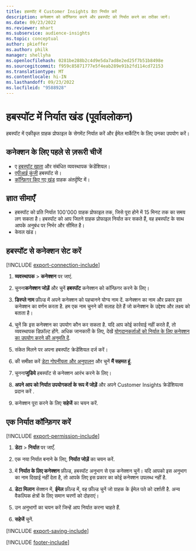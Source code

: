 ```yaml
---
title: हबस्पॉट में Customer Insights डेटा निर्यात करें
description: कनेक्शन को कॉन्फ़िगर करने और हबस्पॉट को निर्यात करने का तरीका जानें।
ms.date: 09/23/2022
ms.reviewer: mhart
ms.subservice: audience-insights
ms.topic: conceptual
author: pkieffer
ms.author: philk
manager: shellyha
ms.openlocfilehash: 0281be288b2c4d9e5da7ad8e2ed25f7b51b8498e
ms.sourcegitcommit: f959c85871777e5f4eab289e91b2fd114cd72153
ms.translationtype: MT
ms.contentlocale: hi-IN
ms.lasthandoff: 09/23/2022
ms.locfileid: "9588928"
---
```

# <a name="export-segments-to-hubspot-preview"></a>हबस्पॉट में निर्यात खंड (पूर्वावलोकन)

हबस्पॉट में एकीकृत ग्राहक प्रोफाइल के सेगमेंट निर्यात करें और ईमेल मार्केटिंग के लिए उनका उपयोग करें।

## <a name="prerequisites-for-a-connection"></a>कनेक्शन के लिए पहले से ज़रूरी चीजें

- ए [हबस्पॉट खाता](https://www.hubspot.com/) और संबंधित व्यवस्थापक क्रेडेंशियल।
- [एपीआई कुंजी](https://knowledge.hubspot.com/Integrations/How-do-I-get-my-HubSpot-API-key) हबस्पॉट से।
- [कॉन्फ़िगर किए गए खंड](segments.md) ग्राहक अंतर्दृष्टि में।

## <a name="known-limitations"></a>ज्ञात सीमाएँ

- हबस्पॉट को प्रति निर्यात 100'000 ग्राहक प्रोफाइल तक, जिसे पूरा होने में 15 मिनट तक का समय लग सकता है। हबस्पॉट को आप जितने ग्राहक प्रोफाइल निर्यात कर सकते हैं, वह हबस्पॉट के साथ आपके अनुबंध पर निर्भर और सीमित है।
- केवल खंड।

## <a name="set-up-connection-to-hubspot"></a>हबस्पॉट से कनेक्शन सेट करें

[!INCLUDE [export-connection-include](includes/export-connection-admn.md)]

1. **व्यवस्थापक** > **कनेक्शन** पर जाएं.

1. चुनना**कनेक्शन जोड़ें** और चुनें **हबस्पॉट** कनेक्शन को कॉन्फ़िगर करने के लिए।

1. **डिस्प्ले नाम** फ़ील्ड में अपने कनेक्शन को पहचानने योग्य नाम दें. कनेक्शन का नाम और प्रकार इस कनेक्शन का वर्णन करता है. हम एक नाम चुनने की सलाह देते हैं जो कनेक्शन के उद्देश्य और लक्ष्य को बताता है।

1. चुनें कि इस कनेक्शन का उपयोग कौन कर सकता है. यदि आप कोई कार्रवाई नहीं करते हैं, तो व्यवस्थापक डिफ़ॉल्ट होंगे. अधिक जानकारी के लिए, देखें [योगदानकर्ताओं को निर्यात के लिए कनेक्शन का उपयोग करने की अनुमति दें](connections.md#allow-contributors-to-use-a-connection-for-exports).

1. संकेत मिलने पर अपना हबस्पॉट क्रेडेंशियल दर्ज करें।

1. की समीक्षा करें [डेटा गोपनीयता और अनुपालन](connections.md#data-privacy-and-compliance) और चुनें **मैं सहमत हूं**.

1. चुनना**जुडिये** हबस्पॉट से कनेक्शन आरंभ करने के लिए।

1. **अपने आप को निर्यात उपयोगकर्ता के रूप में जोड़ें** और अपने Customer Insights क्रेडेंशियल्स प्रदान करें .

1. कनेक्शन पूरा करने के लिए **सहेजें** का चयन करें.

## <a name="configure-an-export"></a>एक निर्यात कॉन्फ़िगर करें

[!INCLUDE [export-permission-include](includes/export-permission.md)]

1. **डेटा** > **निर्यात** पर जाएँ.

1. एक नया निर्यात बनाने के लिए, **निर्यात जोड़ें** का चयन करें.

1. में **निर्यात के लिए कनेक्शन** फ़ील्ड, हबस्पॉट अनुभाग से एक कनेक्शन चुनें। यदि आपको इस अनुभाग का नाम दिखाई नहीं देता है, तो आपके लिए इस प्रकार का कोई कनेक्शन उपलब्ध नहीं है.

1. **डेटा मिलान** सेक्शन में, **ईमेल** फ़ील्ड में, वह फ़ील्ड चुनें जो ग्राहक के ईमेल पते को दर्शाती है. अन्य वैकल्पिक क्षेत्रों के लिए समान चरणों को दोहराएं।

1. उन अनुभागों का चयन करें जिन्हें आप निर्यात करना चाहते हैं.

1. **सहेजें** चुनें.

[!INCLUDE [export-saving-include](includes/export-saving.md)]

[!INCLUDE [footer-include](includes/footer-banner.md)]
